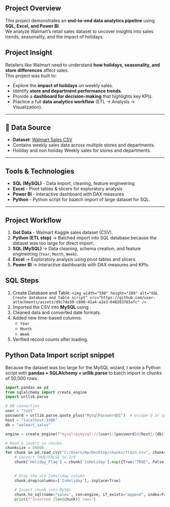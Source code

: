 ## Project Overview
This project demonstrates an **end-to-end data analytics pipeline** using **SQL, Excel, and Power BI**.  
We analyze Walmart’s retail sales dataset to uncover insights into sales trends, seasonality, and the impact of holidays.

## Project Insight
Retailers like Walmart need to understand **how holidays, seasonality, and store differences** affect sales.  
This project was built to:  
- Explore the **impact of holidays** on weekly sales.  
- Identify **store and department performance trends**.  
- Provide a **dashboard for decision-making** that highlights key KPIs.  
- Practice a full **data analytics workflow** (ETL → Analysis → Visualization).
---

## 📂 Data Source
- **Dataset**: [Walmart Sales CSV](https://www.kaggle.com/c/walmart-recruiting-store-sales-forecasting/data)  
- Contains weekly sales data across multiple stores and departments.
- Holiday and non holiday Weekly sales for stores and departments.

---

## Tools & Technologies
- **SQL (MySQL)** - Data import, cleaning, feature engineering  
- **Excel** - Pivot tables & slicers for exploratory analysis  
- **Power BI** - Interactive dashboard with DAX measures
- **Python** - Python script for baatch import of large dataset for SQL.

---
## Project Workflow
1. **Got Data** - Walmart Kaggle sales dataset (CSV).  
2. **Python (ETL step)** → Batched import into SQL database because the dataset was too large for direct import.  
3. **SQL (MySQL)** → Data cleaning, schema creation, and feature engineering (`Year`, `Month`, `Week`).  
4. **Excel** → Exploratory analysis using pivot tables and slicers.  
5. **Power BI** → Interactive dashboards with DAX measures and KPIs.  

## SQL Steps
1. Create Database and Table.
   `<img width="598" height="289" alt="SQL Create database and table script" src="https://github.com/user-attachments/assets/d9c7da30-cb90-41a4-a2e3-648203765afc" />`
3. Imported the CSV into **MySQL** using .  
4. Cleaned data and converted date formats.  
5. Added new time-based columns:
   - `Year`
   - `Month`
   - `Week`  
4. Verified record counts after loading.

## Python Data Import script snippet
Because the dataset was too large for the MySQL wizard, I wrote a Python script with **pandas + SQLAlchemy + urllib.parse** to batch import in chunks of 50,000 rows.

```python data import script
import pandas as pd
from sqlalchemy import create_engine
import urllib.parse

# DB connection
user = "root"
password = urllib.parse.quote_plus("MySqlPassword@1")  # escape @ or special chars
host = "localhost:3306"
db = "walmart_sales"

engine = create_engine(f"mysql+pymysql://{user}:{password}@{host}/{db}")

# Read & insert in chunks
chunksize = 50000
for chunk in pd.read_csv("C:/Users/Hp/Desktop/chunks/train.csv", chunksize=chunksize):
    # Convert TRUE/FALSE to 1/0
    chunk['Holiday_Flag'] = chunk['IsHoliday'].map({True:"TRUE", False:"FALSE", "TRUE":"TRUE", "FALSE":"FALSE"})

    
    # Drop the old IsHoliday column
    chunk.drop(columns=['IsHoliday'], inplace=True)
    
    # Insert chunk into MySQL
    chunk.to_sql(name="sales", con=engine, if_exists="append", index=False)
    print(f"Inserted {len(chunk)} rows")
